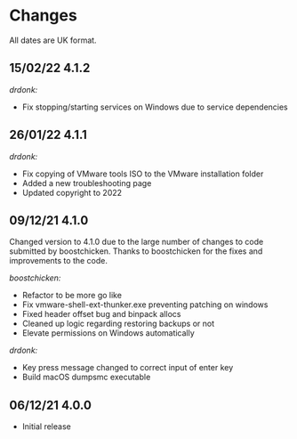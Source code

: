 # Changes

All dates are UK format.

## 15/02/22 4.1.2

_drdonk:_
* Fix stopping/starting services on Windows due to service dependencies

## 26/01/22 4.1.1

_drdonk:_
* Fix copying of VMware tools ISO to the VMware installation folder
* Added a new troubleshooting page
* Updated copyright to 2022

## 09/12/21 4.1.0

Changed version to 4.1.0 due to the large number of changes to code submitted by boostchicken. 
Thanks to boostchicken for the fixes and improvements to the code.

_boostchicken:_
* Refactor to be more go like
* Fix vmware-shell-ext-thunker.exe preventing patching on windows
* Fixed header offset bug and binpack allocs
* Cleaned up logic regarding restoring backups or not
* Elevate permissions on Windows automatically

_drdonk:_
* Key press message changed to correct input of enter key
* Build macOS dumpsmc executable

## 06/12/21 4.0.0
* Initial release
